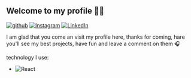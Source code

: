 ##  Welcome to my profile 🖐🏻

[![github](https://img.shields.io/badge/GitHub-000000?style=for-the-badge&logo=GitHub&logoColor=white)](https://github.com/Mrroboto9819)
[![Instagram](https://img.shields.io/badge/Instagram-E4405F?style=for-the-badge&logo=Instagram&logoColor=white)](https://www.instagram.com/pablo_cabrera09/)
[![LinkedIn](https://img.shields.io/badge/LinkedIn-0A66C2?style=for-the-badge&logo=LinkedIn&logoColor=white)](https://www.linkedin.com/in/pablo-cabrera-castrejon-7102a5200/)

I am glad that you come an visit my profile here, thanks for coming, hare you'll see my best projects, have fun and leave a comment on them 🎧

technology I use:
- ![React](https://img.shields.io/badge/React-61DAFB?style=for-the-badge&logo=React&logoColor=black)

